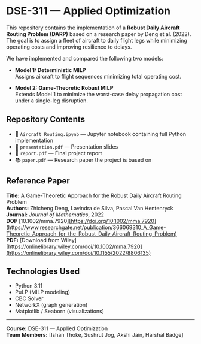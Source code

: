 # DSE-311 — Applied Optimization

This repository contains the implementation of a **Robust Daily Aircraft Routing Problem (DARP)** based on a research paper by Deng et al. (2022). The goal is to assign a fleet of aircraft to daily flight legs while minimizing operating costs and improving resilience to delays.

We have implemented and compared the following two models:

- **Model 1: Deterministic MILP**  
  Assigns aircraft to flight sequences minimizing total operating cost.

- **Model 2: Game-Theoretic Robust MILP**  
  Extends Model 1 to minimize the worst-case delay propagation cost under a single-leg disruption.

## Repository Contents

- 📁 `Aircraft_Routing.ipynb` — Jupyter notebook containing full Python implementation  
- 📄 `presentation.pdf` — Presentation slides  
- 📝 `report.pdf` — Final project report  
- 📚 `paper.pdf` — Research paper the project is based on

## Reference Paper

**Title:** A Game-Theoretic Approach for the Robust Daily Aircraft Routing Problem  
**Authors:** Zhicheng Deng, Lavindra de Silva, Pascal Van Hentenryck  
**Journal:** *Journal of Mathematics*, 2022  
**DOI:** [10.1002/mma.7920][https://doi.org/10.1002/mma.7920](https://www.researchgate.net/publication/366069310_A_Game-Theoretic_Approach_for_the_Robust_Daily_Aircraft_Routing_Problem)  
**PDF:** [Download from Wiley][https://onlinelibrary.wiley.com/doi/10.1002/mma.7920](https://onlinelibrary.wiley.com/doi/10.1155/2022/8806135)

## Technologies Used

- Python 3.11  
- PuLP (MILP modeling)  
- CBC Solver  
- NetworkX (graph generation)  
- Matplotlib / Seaborn (visualizations)  

---

**Course:** DSE-311 — Applied Optimization  
**Team Members:** [Ishan Thoke, Sushrut Jog, Akshi Jain, Harshal Badge]
